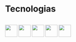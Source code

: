 <h1> Tecnologias </h1>

<div style="display: inline_block"><br>
<img aligh="center" height="40" width="40" src="https://cdn.jsdelivr.net/gh/devicons/devicon/icons/java/java-original.svg" />
<img aligh="center" height="40" width="40" src="https://cdn.jsdelivr.net/gh/devicons/devicon/icons/html5/html5-original.svg" />
<img aligh="center" height="40" width="40" src="https://cdn.jsdelivr.net/gh/devicons/devicon/icons/css3/css3-original.svg" />
<img aligh="center" height="40" width="40" src="https://cdn.jsdelivr.net/gh/devicons/devicon/icons/javascript/javascript-original.svg" />
<img aligh="center" height="40" width="40" src="https://cdn.jsdelivr.net/gh/devicons/devicon/icons/python/python-original.svg" />
</div>
